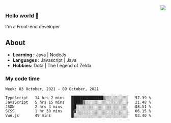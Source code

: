 <img align='right' src="https://github-readme-stats.vercel.app/api?username=jumodada&show_icons=true&theme=vue">

### Hello world 👋

I'm a Front-end developer 
    
## About
-  **Learning :** Java | NodeJs
-  **Languages :** Javascript | Java
-  **Hobbies:** Dota | The Legend of Zelda

### My code time

<!--START_SECTION:waka-->
```text
Week: 03 October, 2021 - 09 October, 2021

TypeScript   14 hrs 2 mins   ██████████████▒░░░░░░░░░░   57.39 % 
JavaScript   5 hrs 15 mins   █████▒░░░░░░░░░░░░░░░░░░░   21.48 % 
JSON         2 hrs 4 mins    ██░░░░░░░░░░░░░░░░░░░░░░░   08.51 % 
SCSS         1 hr 30 mins    █▓░░░░░░░░░░░░░░░░░░░░░░░   06.15 % 
Vue.js       49 mins         █░░░░░░░░░░░░░░░░░░░░░░░░   03.40 % 
```
<!--END_SECTION:waka-->
